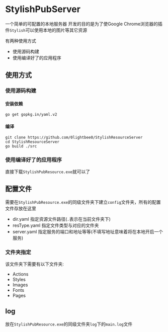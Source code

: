 # StylishPubServer

一个简单的可配置的本地服务器
开发的目的是为了使Google Chrome浏览器的插件`Stylish`可以使用本地的图片等其它资源

有两种使用方式

+ 使用源码构建
+ 使用编译好了的应用程序

## 使用方式
### 使用源码构建
#### 安装依赖
```
go get gopkg.in/yaml.v2
```
#### 编译
```
git clone https://github.com/0lightbee0/StylishResourceServer
cd StylishResourceServer
go build ./src
```

### 使用编译好了的应用程序
直接下载`StylishPubResource.exe`就可以了

## 配置文件
需要在`StylishPubResource.exe`的同级文件夹下建立`config`文件夹，所有的配置文件存放在这里
+ dir.yaml 指定资源文件路径(`.`表示在当前文件夹下)
+ resType.yaml 指定文件类型与对应的文件夹
+ server.yaml 指定服务的端口和地址等等(不填写地址意味着将在本地开启一个服务)

### 文件夹指定
该文件夹下需要有以下文件夹:
+ Actions
+ Styles
+ Images
+ Fonts
+ Pages

## log
放在`StylishPubResource.exe`的同级文件夹`log`下的`main.log`文件